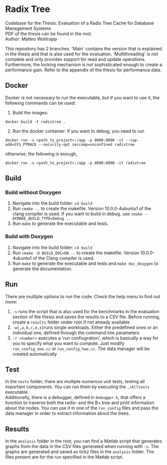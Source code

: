# Radix Tree

Codebase for the Thesis: Evaluation of a Radix Tree Cache for Database Management Systems <br>
PDF of the thesis can be found in the root. <br>
Author: Matteo Wohlrapp <br>

This repository has 2 branches. 'Main' contains the version that is explained in the thesis and that is also used for the evaluation. 'Multithreading' is not complete and only provides support for read and update operations. Furthermore, the locking mechanism is not sophisticated enough to create a performance gain. Refer to the appendix of the thesis for performance data. <br>


## Docker 
Docker is not necessary to run the executable, but if you want to use it, the following commands can be used: <br>
1. Build the images: 
```
docker build -t radixtree .
```
2. Run the docker container: 
If you want to debug, you need to run <br>
```
docker run -v <path_to_project>:/app -p 8000:8000 -it --cap-add=SYS_PTRACE --security-opt seccomp=unconfined radixtree
```
otherwise, the following is enough, 
```
docker run -v <path_to_project>:/app -p 8000:8000 -it radixtree
```

## Build

### Build without Doxygen

1. Navigate into the build folder: `cd build`
2. Run `cmake ..` to create the makefile. Version 10.0.0-4ubuntu1 of the clang compiler is used. If you want to build in debug, use `cmake -DCMAKE_BUILD_TYPE=Debug ..`
3. Run `make` to generate the executable and tests.

### Build with Doxygen

1. Navigate into the build folder: `cd build`
2. Run `cmake -D BUILD_DOC=ON ..` to create the makefile. Version 10.0.0-4ubuntu1 of the Clang compiler is used.
3. Run `make` to generate the executable and tests and `make doc_doxygen` to generate the documentation.

## Run 
There are multiple options to run the code. Check the help menu to find out more: <br>
1. `-s` runs the script that is also used for the benchmarks in the evaluation section of the thesis and saves the results to a CSV file. Before running, create a `results` folder under root if not already available
2. `-w{,a,b,c,e,x}`runs single workloads. Either the predefined ones or an individual one, defined through the command line parameters
3. `-r <number>` executes a 'run confiugration', which is basically a way for you to specify what you want to compute. Just modify `run_config_one.cc` or `run_config_two.cc`. The data manager will be created automatically

## Test
In the `tests` folder, there are multiple numerous unit tests, testing all important components. You can run them by executing the `./Alltests` executable. <br>
Additionally, there is a debugger, defined in `Debugger.h`, that offers a function to traverse both the radix- and the B+ tree and print information about the nodes. You can use it in one of the `run_config` files and pass the data manager in order to extract information about the trees.

## Results 
In the `analysis` folder in the root, you can find a Matlab script that generates graphs from the data in the CSV files generated when running with `-s`. 
The graphs are generated and saved as tickz files in the `analysis` folder. The files present are for the run specified in the Matlab script.